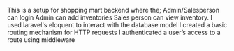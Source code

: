  This is a setup for shopping mart backend where the; 
Admin/Salesperson can login
Admin can add inventories
Sales person can  view inventory.
I used laravel's eloquent to interact with the database model
I created a basic routing mechanism for HTTP requests
I authenticated a user’s access to a route using middleware


